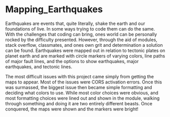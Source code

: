 # Mapping_Earthquakes

Earthquakes are events that, quite literally, shake the earth and our foundations of live. In some ways trying to code them can do the same. With the challenges that coding can bring, ones world can be personally rocked by the difficulty presented. However, through the aid of modules, stack overflow, classmates, and ones own grit and determination a solution can be found. Earthquakes were mapped out in relation to tectonic plates on planet earth and are marked with circle markers of varying colors, line paths of major fault lines, and the options to show earthquakes, major earthquakes, and tectonic lines.

The most difficult issues with this project came simply from getting the maps to appear. Most of the issues were CORS activation errors. Once this was surmassed, the biggest issue then became simple formatting and deciding what colors to use. While most color choices were obvious, and most formatting choices were lined out and shown in the module, walking through something and doing it are two entirely different beasts. Once conquered, the maps were shown and the markers were bright! 
